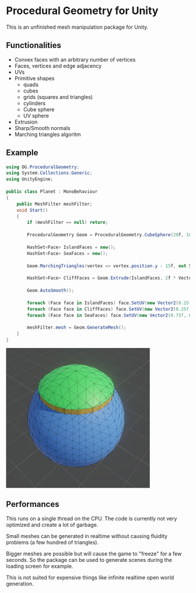 # Procedural Geometry for Unity

This is an unfinished mesh manipulation package for Unity.

## Functionalities

* Convex faces with an arbitrary number of vertices
* Faces, vertices and edge adjacency
* UVs
* Primitive shapes
	* quads
	* cubes
	* grids (squares and triangles)
	* cylinders
    * Cube sphere
	* UV sphere
* Extrusion
* Sharp/Smooth normals
* Marching triangles algoritm

## Example

```cs
using OG.ProceduralGeometry;
using System.Collections.Generic;
using UnityEngine;

public class Planet : MonoBehaviour
{
    public MeshFilter meshFilter;
    void Start()
    {
        if (meshFilter == null) return;

        ProceduralGeometry Geom = ProceduralGeometry.CubeSphere(20f, 10);

        HashSet<Face> IslandFaces = new();
        HashSet<Face> SeaFaces = new();

        Geom.MarchingTriangles(vertex => vertex.position.y - 15f, out SeaFaces, out IslandFaces, out _);

        HashSet<Face> CliffFaces = Geom.Extrude(IslandFaces, 2f * Vector3.up);

        Geom.AutoSmooth();

        foreach (Face face in IslandFaces) face.SetUV(new Vector2(0.25f, 0.75f));
        foreach (Face face in CliffFaces) face.SetUV(new Vector2(0.25f, 0.25f));
        foreach (Face face in SeaFaces) face.SetUV(new Vector2(0.75f, 0.75f));

        meshFilter.mesh = Geom.GenerateMesh();
    }
}
```

![image info](./planet.png)

## Performances

This runs on a single thread on the CPU. The code is currently not very optimized and create a lot of garbage.

Small meshes can be generated in realtime without causing fluidity problems (a few hundred of triangles).

Bigger meshes are possible but will cause the game to "freeze" for a few seconds. So the package can be used to generate scenes during the loading screen for example.

This is not suited for expensive things like infinite realtime open world generation.